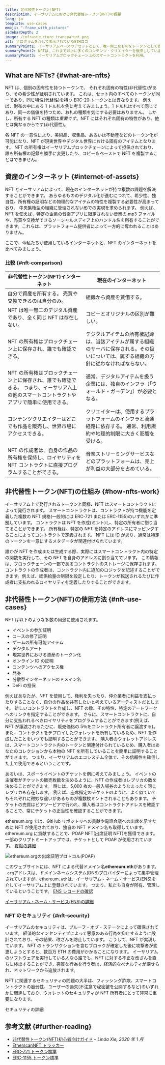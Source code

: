 ```yaml
---
title: 非代替性トークン(NFT)
description: イーサリアムにおける非代替性トークン(NFT)の概要
lang: ja
template: use-cases
emoji: ":frame_with_picture:"
sidebarDepth: 2
image: /infrastructure_transparent.png
alt: ホログラムを介して表示されているETHロゴ
summaryPoint1: イーサリアムベースのアセットとして、唯一無二なものをトークンとして表現する方法。
summaryPoint2: NFTは、これまで以上に多くのコンテンツ・クリエイターを後押ししています。
summaryPoint3: イーサリアムブロックチェーン上のスマートコントラクトを利用。
---
```


## What are NFTs? {#what-are-nfts}

NFT は、個別の固有性を持つトークンで、 それぞれ固有の特性(非代替性)があり、その希少性が証明されています。 これは、セット内のすべてのトークンが同一であり、同じ特性(代替性)を持つ ERC-20 トークンとは異なります。 例えば、財布の中にある 1 ドル札を例に考えてみましょう。1 ドル札はすべて同じであり、同一の価値を持つため、お札の種類を気にする必要はありません。 しかし、所有する NFT の種類は*重要です*。NFT にはそれぞれ固有の特性があり、他とは異なるからです(非代替性)。

各 NFT の一意性により、美術品、収集品、あるいは不動産などのトークン化が可能になり、NFT が現実世界やデジタル世界における固有のアイテムとなります。 NFT の所有権はイーサリアムブロックチェーンによって担保されており、誰も所有権の記録を勝手に変更したり、コピー＆ペーストで NFT を複製することはできません。

<YouTube id="Xdkkux6OxfM" />

## 資産のインターネット {#internet-of-assets}

NFT とイーサリアムによって、現在のインターネットが持つ複数の課題を解決することができます。 あらゆるもののデジタル化が進むにつれて、希少性、独自性、所有権の証明などの物理的なアイテムの特性を複製する必要性が高まっており、 中央集権型の組織に管理されない形での実現を求められます。 例えば、NFT を使えば、特定の企業の音楽アプリに限定されない音楽の mp3 ファイルや、売買や交換ができるソーシャルメディア上のハンドル名を所有することができます。これらは、プラットフォーム提供者によって一方的に奪われることはありません。

ここで、今私たちが使用しているインターネットと、NFT のインターネットを比べてみましょう。

### 比較 {#nft-comparison}

| 非代替性トークン(NFT)インターネット                                                                                                         | 現在のインターネット                                                                                                                       |
| ------------------------------------------------------------------------------------------------------------------------------------------- | ------------------------------------------------------------------------------------------------------------------------------------------ |
| 自分で資産を所有する。 売買や交換できるのは自分のみ。                                                                                       | 組織から資産を賃借する。                                                                                                                   |
| NFT は唯一無二のデジタル資産であり、全く同じ NFT は存在しない。                                                                             | コピーとオリジナルの区別が難しい。                                                                                                         |
| NFT の所有権はブロックチェーン上に保存され、誰でも確認できる。                                                                              | デジタルアイテムの所有権記録は、当該アイテムが属する組織のサーバに保存される。その扱いについては、属する組織の方針に従わなければならない。 |
| NFT の所有権はブロックチェーン上に保存され、誰でも確認できる。 つまり、イーサリアム上の他のスマートコントラクトやアプリで簡単に使用できる。 | 通常、デジタルアイテムを扱う企業には、独自のインフラ（「ウォールド・ガーデン」）が必要となる。                                             |
| コンテンツクリエイターはどこでも作品を販売し、世界市場にアクセスできる。                                                                    | クリエイターは、使用するプラットフォームのインフラと流通経路に依存する。 通常、利用規約や地理的制限に大きく影響を受ける。                  |
| NFT の作成者は、自身の作品の所有権を保持し、ロイヤリティを NFT コントラクトに直接プログラムすることができる。                               | 音楽ストリーミングサービスなどのプラットフォームは、売上が利益の大部分を占めている。                                                       |

## 非代替性トークン(NFT)の仕組み {#how-nfts-work}

イーサリアム上で発行されるトークンと同様、NFT はスマートコントラクトによって発行されます。 スマートコントラクトは、コントラクトが持つ機能を定義した複数の NFT 規格(一般的には ERC-721 または ERC-1155)のいずれかに準拠しています。 コントラクトは NFT を作成(ミント)し、特定の所有者に割り当てることができます。 所有権は、特定の NFT を特定のアドレスにマッピングすることによってコントラクトで定義されます。 NFT には ID があり、通常は特定のトークンを一意にするメタデータが関連付けられています。

誰かが NFT を作成または生成する際、実際にはスマートコントラクト内の特定の関数を実行して、その NFT を自身のアドレスに割り当てています。 この情報は、ブロックチェーンの一部であるコントラクトのストレージに保存されます。 コントラクトの作成者は、コントラクト内に追加のロジックを記述することができます。例えば、総供給量の制限を設定したり、トークンが転送されるたびに作成者に支払われるロイヤリティを定義したりすることができます。

## 非代替性トークン(NFT)の使用方法 {#nft-use-cases}

NFT は以下のような多数の用途に使用されます。

- イベントの参加証明
- コースの修了証明
- ゲームの所有可能アイテム
- デジタルアート
- 現実世界における資産のトークン化
- オンライン ID の証明
- コンテンツへのアクセス権
- 発券
- 分散型インターネットのドメイン名
- DeFi の担保

例えばあなたが、NFT を使用して、権利を失ったり、仲介業者に利益を支払ったりすることなく、自分の作品を共有したいと考えているアーティストだとします。 新しいコントラクトを作成し、NFT の数、その特性、特定のアートワークへのリンクを指定することができます。 さらに、スマートコントラクトに、自分に支払われるべきロイヤリティをプログラムすることができます(例えば、NFT が譲渡されるたびに、販売価格の 5％をコントラクト所有者に譲渡する)。 また、コントラクトをデプロイしたウォレットを所有しているため、NFT を作成したことをいつでも証明することができます。 購入者のウォレットアドレスは、スマートコントラクト内のトークンと関連付けられているため、購入者はあなたのコレクションから本物の NFT を所有していることを簡単に証明することができます。 つまり、イーサリアムのエコシステム全体で、その信頼性を確信した上で使用できるということです。

あるいは、スポーツイベントのチケットを例に考えてみましょう。 イベントの主催者がチケットの販売枚数を決めるように、NFT の作成者はレプリカの数を決めることができます。 時には、5,000 枚の一般入場券のようなまったく同じレプリカも存在します。 例えば、座席指定のチケットのように、よく似ていてもそれぞれに微妙な違いがあるものが複数枚ミントされることもあります。 チケットの売買はピアツーピアで行われ、購入者はコントラクトアドレスを確認することで、常にチケットの正当性を確認することができます。

ethereum.org では、GitHub リポジトリへの貢献や電話会議への出席を示すために NFT が使用されており、独自の NFT ドメイン名も取得しています。 ethereum.org に貢献することで、POAP NFT(出席証明 NFT)を獲得できます。 一部のクリプトミートアップでは、チケットとして POAP が使用されています。 [貢献の詳細](/contributing/#poap)

![ethereum.orgの出席証明プロトコル(POAP)](./poap.png)

このウェブサイトには、NFT による代替ドメイン名**ethereum.eth**があります。 `.org`アドレスは、ドメインネームシステム(DNS)プロバイダーによって集中管理されていますが、ethereum`.eth`は、イーサリアム・ネーム・サービス(ENS)を介してイーサリアム上に登録されています。 つまり、私たち自身が所有、管理しているということです。 [ENS レコードの確認](https://app.ens.domains/name/ethereum.eth)

[イーサリアム・ネーム・サービス(ENS)の詳細](https://app.ens.domains)

<Divider />

### NFT のセキュリティ {#nft-security}

イーサリアムのセキュリティは、プルーフ・オブ・ステークによって確保されています。 経済的なインセンティブによって悪意のある行為を抑止するように設計されており、その結果、改ざんを防止しています。 こうして、NFT が実現しています。 NFT のトランザクションを含むブロックが確定した後に攻撃者が変更しようとすると、数百万 ETH の費用がかかることになります。 イーサリアムのソフトウェアを実行している人なら誰でも、NFT に対する不正な改ざんを直ちに検出することができ、悪質な行為を行う者は、経済的なペナルティが課せられ、ネットワークから追放されます。

NFT に関連するセキュリティの問題の大半は、フィッシング詐欺、スマートコントラクトの脆弱性、ユーザーの過失(不注意で秘密鍵を公開するなど)のいずれかに関連しており、ウォレットのセキュリティが NFT 所有者にとって非常に重要になります。

<ButtonLink to="/security/">
  セキュリティの詳細
</ButtonLink>

## 参考文献 {#further-reading}

- [非代替性トークン(NFT)初心者向けガイド](https://linda.mirror.xyz/df649d61efb92c910464a4e74ae213c4cab150b9cbcc4b7fb6090fc77881a95d) – _Linda Xie, 2020 年 1 月_
- [EtherscanNFT トラッカー](https://etherscan.io/nft-top-contracts)
- [ERC-721 トークン標準](/developers/docs/standards/tokens/erc-721/)
- [ERC-1155 トークン標準](/developers/docs/standards/tokens/erc-1155/)

<Divider />

<QuizWidget quizKey="nfts" />
